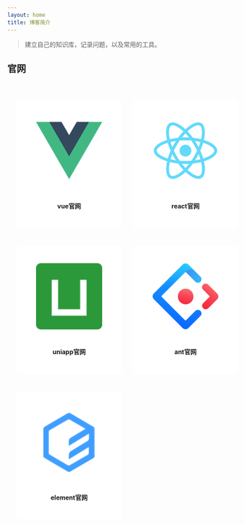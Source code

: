 ```yaml
---
layout: home
title: 博客简介
---
```


>建立自己的知识库，记录问题，以及常用的工具。

## 官网

<div class="container">
        <div class="card" onclick="window.open('https://cn.vuejs.org/')">
            <img class="img" src="./gitbook/images/vue.png" alt="">
            <span>vue官网</span>
        </div>
        <div class="card" onclick="window.open('https://react.docschina.org/')">
            <img class="img" src="./gitbook/images/react.png" alt="">
            <span>react官网</span>
        </div>
        <div class="card" onclick="window.open('https://uniapp.dcloud.net.cn/')">
            <img class="img" src="./gitbook/images/uniapp.png" alt="">
            <span>uniapp官网</span>
        </div>
        <div class="card" onclick="window.open('https://ant.design/index-cn')">
            <img class="img" src="./gitbook/images/ant.svg" alt="">
            <span>ant官网</span>
        </div>
        <div class="card" onclick="window.open('https://element.eleme.cn/#/zh-CN')">
            <img class="img" src="./gitbook/images/elementUi.jpg" alt="">
            <span>element官网</span>
        </div>
</div>

<style>
    .container{
        width: 100%;
        padding: 20px;
        display: flex;
        justify-content: space-between;
        align-items: center;
        flex-wrap: wrap;
    }
    .container:after{
        width: 200px;
        padding: 20px;
        content: ''
    }
    .card{
        padding: 20px;
        width: 200px;
        height: 250px;
        margin: 20px 0;
        background-color: #fff;
        border-radius: 10px;
        display: flex;
        flex-direction: column;
        justify-content: space-around;
        align-items: center;
        cursor: pointer;
        transition: all 0.5s;
        font-weight: bolder;
    }
    .img{
        width: 150px; 
        height: 150px;
        border-radius: 10px;
    }
    .clamp{
        overflow: hidden;
        -webkit-line-clamp: 2;
        text-overflow: ellipsis;
        display: -webkit-box;
        -webkit-box-orient: vertical;
    }

    .card span {
        cursor: pointer;
        display: inline-block;
        position: relative;
        transition: 0.5s;
    }

    .card span:after {
        content: '»';
        position: absolute;
        opacity: 0;
        top: 0;
        right: -5px;
        transition: 0.5s;
    }
    .card:hover {
        box-shadow: 0 12px 16px 0 rgba(0,0,0,0.24), 0 17px 50px 0 rgba(0,0,0,0.19);
    }

    .card:hover span {
        padding-right: 15px;
    }

    .card:hover span:after {
        opacity: 1;
        right: 0;
    }
</style>

